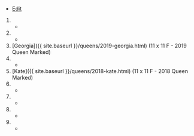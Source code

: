 * [Edit](https://github.com/joejcollins/rhapsody-angel/edit/master/_includes/apiary.md)

1. -
1. -
1. [Georgia]({{ site.baseurl }}/queens/2019-georgia.html) (11 x 11 F - 2019 Queen Marked)
1. -
1. [Kate]({{ site.baseurl }}/queens/2018-kate.html) (11 x 11 F - 2018 Queen Marked)
1. -
1. -
1. -
1. -
